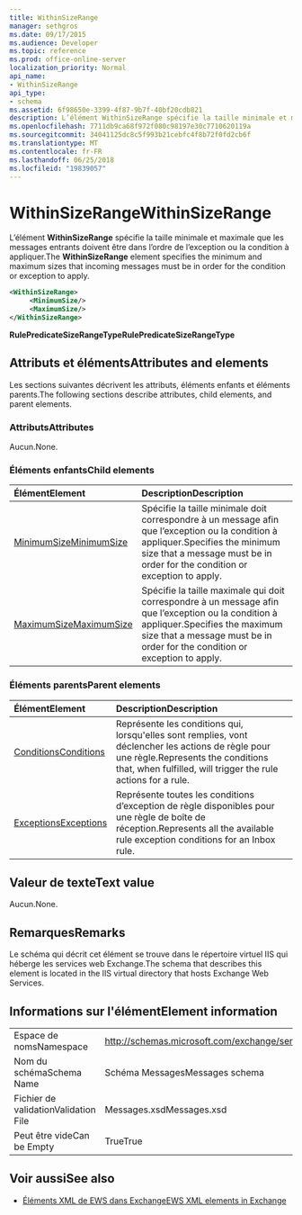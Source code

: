 ```yaml
---
title: WithinSizeRange
manager: sethgros
ms.date: 09/17/2015
ms.audience: Developer
ms.topic: reference
ms.prod: office-online-server
localization_priority: Normal
api_name:
- WithinSizeRange
api_type:
- schema
ms.assetid: 6f98650e-3399-4f87-9b7f-40bf20cdb821
description: L’élément WithinSizeRange spécifie la taille minimale et maximale que les messages entrants doivent être dans l’ordre de l’exception ou la condition à appliquer.
ms.openlocfilehash: 7711db9ca68f972f080c98197e30c7710620119a
ms.sourcegitcommit: 34041125dc8c5f993b21cebfc4f8b72f0fd2cb6f
ms.translationtype: MT
ms.contentlocale: fr-FR
ms.lasthandoff: 06/25/2018
ms.locfileid: "19839057"
---
```

# <a name="withinsizerange"></a><span data-ttu-id="06acf-103">WithinSizeRange</span><span class="sxs-lookup"><span data-stu-id="06acf-103">WithinSizeRange</span></span>

<span data-ttu-id="06acf-104">L’élément **WithinSizeRange** spécifie la taille minimale et maximale que les messages entrants doivent être dans l’ordre de l’exception ou la condition à appliquer.</span><span class="sxs-lookup"><span data-stu-id="06acf-104">The **WithinSizeRange** element specifies the minimum and maximum sizes that incoming messages must be in order for the condition or exception to apply.</span></span> 
  
```XML
<WithinSizeRange>
     <MinimumSize/>
     <MaximumSize/>
</WithinSizeRange>
```

 <span data-ttu-id="06acf-105">**RulePredicateSizeRangeType**</span><span class="sxs-lookup"><span data-stu-id="06acf-105">**RulePredicateSizeRangeType**</span></span>
## <a name="attributes-and-elements"></a><span data-ttu-id="06acf-106">Attributs et éléments</span><span class="sxs-lookup"><span data-stu-id="06acf-106">Attributes and elements</span></span>

<span data-ttu-id="06acf-107">Les sections suivantes décrivent les attributs, éléments enfants et éléments parents.</span><span class="sxs-lookup"><span data-stu-id="06acf-107">The following sections describe attributes, child elements, and parent elements.</span></span>
  
### <a name="attributes"></a><span data-ttu-id="06acf-108">Attributs</span><span class="sxs-lookup"><span data-stu-id="06acf-108">Attributes</span></span>

<span data-ttu-id="06acf-109">Aucun.</span><span class="sxs-lookup"><span data-stu-id="06acf-109">None.</span></span>
  
### <a name="child-elements"></a><span data-ttu-id="06acf-110">Éléments enfants</span><span class="sxs-lookup"><span data-stu-id="06acf-110">Child elements</span></span>

|<span data-ttu-id="06acf-111">**Élément**</span><span class="sxs-lookup"><span data-stu-id="06acf-111">**Element**</span></span>|<span data-ttu-id="06acf-112">**Description**</span><span class="sxs-lookup"><span data-stu-id="06acf-112">**Description**</span></span>|
|:-----|:-----|
|[<span data-ttu-id="06acf-113">MinimumSize</span><span class="sxs-lookup"><span data-stu-id="06acf-113">MinimumSize</span></span>](minimumsize.md) <br/> |<span data-ttu-id="06acf-114">Spécifie la taille minimale doit correspondre à un message afin que l’exception ou la condition à appliquer.</span><span class="sxs-lookup"><span data-stu-id="06acf-114">Specifies the minimum size that a message must be in order for the condition or exception to apply.</span></span>  <br/> |
|[<span data-ttu-id="06acf-115">MaximumSize</span><span class="sxs-lookup"><span data-stu-id="06acf-115">MaximumSize</span></span>](maximumsize.md) <br/> |<span data-ttu-id="06acf-116">Spécifie la taille maximale qui doit correspondre à un message afin que l’exception ou la condition à appliquer.</span><span class="sxs-lookup"><span data-stu-id="06acf-116">Specifies the maximum size that a message must be in order for the condition or exception to apply.</span></span>  <br/> |
   
### <a name="parent-elements"></a><span data-ttu-id="06acf-117">Éléments parents</span><span class="sxs-lookup"><span data-stu-id="06acf-117">Parent elements</span></span>

|<span data-ttu-id="06acf-118">**Élément**</span><span class="sxs-lookup"><span data-stu-id="06acf-118">**Element**</span></span>|<span data-ttu-id="06acf-119">**Description**</span><span class="sxs-lookup"><span data-stu-id="06acf-119">**Description**</span></span>|
|:-----|:-----|
|[<span data-ttu-id="06acf-120">Conditions</span><span class="sxs-lookup"><span data-stu-id="06acf-120">Conditions</span></span>](conditions.md) <br/> |<span data-ttu-id="06acf-121">Représente les conditions qui, lorsqu'elles sont remplies, vont déclencher les actions de règle pour une règle.</span><span class="sxs-lookup"><span data-stu-id="06acf-121">Represents the conditions that, when fulfilled, will trigger the rule actions for a rule.</span></span>  <br/> |
|[<span data-ttu-id="06acf-122">Exceptions</span><span class="sxs-lookup"><span data-stu-id="06acf-122">Exceptions</span></span>](exceptions.md) <br/> |<span data-ttu-id="06acf-123">Représente toutes les conditions d’exception de règle disponibles pour une règle de boîte de réception.</span><span class="sxs-lookup"><span data-stu-id="06acf-123">Represents all the available rule exception conditions for an Inbox rule.</span></span>  <br/> |
   
## <a name="text-value"></a><span data-ttu-id="06acf-124">Valeur de texte</span><span class="sxs-lookup"><span data-stu-id="06acf-124">Text value</span></span>

<span data-ttu-id="06acf-125">Aucun.</span><span class="sxs-lookup"><span data-stu-id="06acf-125">None.</span></span>
  
## <a name="remarks"></a><span data-ttu-id="06acf-126">Remarques</span><span class="sxs-lookup"><span data-stu-id="06acf-126">Remarks</span></span>

<span data-ttu-id="06acf-127">Le schéma qui décrit cet élément se trouve dans le répertoire virtuel IIS qui héberge les services web Exchange.</span><span class="sxs-lookup"><span data-stu-id="06acf-127">The schema that describes this element is located in the IIS virtual directory that hosts Exchange Web Services.</span></span>
  
## <a name="element-information"></a><span data-ttu-id="06acf-128">Informations sur l'élément</span><span class="sxs-lookup"><span data-stu-id="06acf-128">Element information</span></span>

|||
|:-----|:-----|
|<span data-ttu-id="06acf-129">Espace de noms</span><span class="sxs-lookup"><span data-stu-id="06acf-129">Namespace</span></span>  <br/> |http://schemas.microsoft.com/exchange/services/2006/messages  <br/> |
|<span data-ttu-id="06acf-130">Nom du schéma</span><span class="sxs-lookup"><span data-stu-id="06acf-130">Schema Name</span></span>  <br/> |<span data-ttu-id="06acf-131">Schéma Messages</span><span class="sxs-lookup"><span data-stu-id="06acf-131">Messages schema</span></span>  <br/> |
|<span data-ttu-id="06acf-132">Fichier de validation</span><span class="sxs-lookup"><span data-stu-id="06acf-132">Validation File</span></span>  <br/> |<span data-ttu-id="06acf-133">Messages.xsd</span><span class="sxs-lookup"><span data-stu-id="06acf-133">Messages.xsd</span></span>  <br/> |
|<span data-ttu-id="06acf-134">Peut être vide</span><span class="sxs-lookup"><span data-stu-id="06acf-134">Can be Empty</span></span>  <br/> |<span data-ttu-id="06acf-135">True</span><span class="sxs-lookup"><span data-stu-id="06acf-135">True</span></span>  <br/> |
   
## <a name="see-also"></a><span data-ttu-id="06acf-136">Voir aussi</span><span class="sxs-lookup"><span data-stu-id="06acf-136">See also</span></span>



- [<span data-ttu-id="06acf-137">Éléments XML de EWS dans Exchange</span><span class="sxs-lookup"><span data-stu-id="06acf-137">EWS XML elements in Exchange</span></span>](ews-xml-elements-in-exchange.md)

